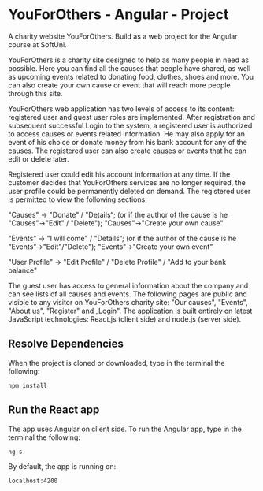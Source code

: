 # YouForOthers - Angular - Project

A charity website YouForOthers. Build as a web project for the Angular course at SoftUni.

YouForOthers is a charity site designed to help as many people in need as possible. Here you can find all the causes that people have shared, as well as upcoming events related to donating food, clothes, shoes and more. You can also create your own cause or event that will reach more people through this site.

YouForOthers web application has two levels of access to its content: registered user and guest user roles are implemented.
After registration and subsequent successful Login to the system, a registered user is authorized to access causes or events related information. He may also apply for an event of his choice or donate money from his bank account for any of the causes. The registered user can also create causes or events that he can edit or delete later.

Registered user could edit his account information at any time. If the customer decides that YouForOthers services are no longer required, the user profile could be permanently deleted on demand. The registered user is permitted to view the following sections:

"Causes" -> "Donate" / "Details“; (or if the author of the cause is he "Causes"->"Edit" / "Delete"); "Causes"->"Create your own cause"

"Events" -> "I will come" / "Details“; (or if the author of the cause is he "Events"->"Edit"/"Delete"); "Events"->"Create your own event"

"User Profile" -> "Edit Profile" / "Delete Profile" / "Add to your bank balance"

The guest user has access to general information about the company and can see lists of all causes and events. The following pages are public and visible to any visitor on YouForOthers charity site: "Our causes", "Events", "About us", "Register" and „Login".
The application is built entirely on latest JavaScript technologies: React.js (client side) and node.js (server side).


## Resolve Dependencies

When the project is cloned or downloaded, type in the terminal the following:

```npm install```

## Run the React app

The app uses Angular on client side. To run the Angular app, type in the terminal the following:

```ng s```

By default, the app is running on:

```localhost:4200```
